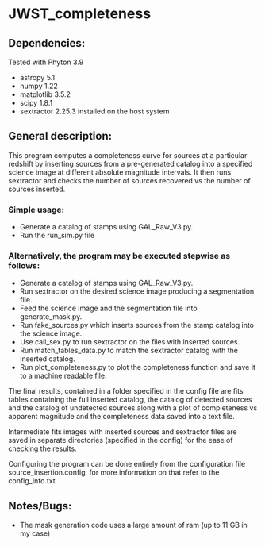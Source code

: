# JWST_completeness
## Dependencies:
Tested with Phyton 3.9
- astropy 5.1
- numpy 1.22
- matplotlib 3.5.2
- scipy 1.8.1
- sextractor 2.25.3 installed on the host system

## General description:
This program computes a completeness curve for sources at a particular redshift by inserting sources from a pre-generated catalog
into a specified science image at different absolute magnitude intervals. It then runs sextractor and checks the number of sources recovered
vs the number of sources inserted.

### Simple usage:
- Generate a catalog of stamps using GAL_Raw_V3.py.
- Run the run_sim.py file

### Alternatively, the program may be executed stepwise as follows:
- Generate a catalog of stamps using GAL_Raw_V3.py.
- Run sextractor on the desired science image producing a segmentation file.
- Feed the science image and the segmentation file into generate_mask.py.
- Run fake_sources.py which inserts sources from the stamp catalog into the science image.
- Use call_sex.py to run sextractor on the files with inserted sources.
- Run match_tables_data.py to match the sextractor catalog with the inserted catalog.
- Run plot_completeness.py to plot the completeness function and save it to a machine readable file.

The final results, contained in a folder specified in the config file are fits tables containing the full 
inserted catalog, the catalog of detected sources and the catalog of undetected sources
along with a plot of completeness vs apparent magnitude and the completeness data saved into a text file.

Intermediate fits images with inserted sources and sextractor files are saved in separate directories (specified in the config)
for the ease of checking the results.

Configuring the program can be done entirely from the configuration file source_insertion.config,
for more information on that refer to the config_info.txt

## Notes/Bugs:
- The mask generation code uses a large amount of ram (up to 11 GB in my case)
